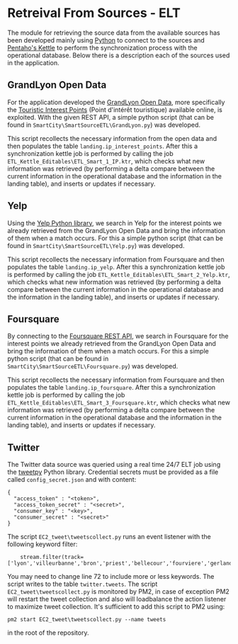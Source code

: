 # Retreival From Sources - ELT

The module for retrieving the source data from the available sources has been developed mainly using [Python](https://www.python.org/) to connect to the sources and [Pentaho's Kettle](http://wiki.pentaho.com/display/ServerDoc2x/Kettle) to perform the synchronization process with the operational database. Below there is a description each of the sources used in the application.

## GrandLyon Open Data
For the application developed the [GrandLyon Open Data](http://data.grandlyon.com/), more specifically the [Touristic Interest Points](http://data.grandlyon.com/culture/point-dintfrft-touristique/) (Point d'intérêt touristique) available online, is exploited. With the given REST API, a simple python script (that can be found in `SmartCity\SmartSourceETL\GrandLyon.py`) was developed.

This script recollects the necessary information from the open data and then populates the table `landing.ip_interest_points`. After this a synchronization kettle job is performed by calling the job `ETL_Kettle_Editables\ETL_Smart_1_IP.ktr`, which checks what new information was retrieved (by performing a delta compare between the current information in the operational database and the information in the landing table), and inserts or updates if necessary.

## Yelp
Using the [Yelp Python library](https://github.com/Yelp/yelp-python), we search in Yelp for the interest points we already retrieved from the GrandLyon Open Data and bring the information of them when a match occurs. For this a simple python script (that can be found in `SmartCity\SmartSourceETL\Yelp.py`) was developed.

This script recollects the necessary information from Foursquare and then populates the table `landing.ip_yelp`. After this a synchronization kettle job is performed by calling the job `ETL_Kettle_Editables\ETL_Smart_2_Yelp.ktr`, which checks what new information was retrieved (by performing a delta compare between the current information in the operational database and the information in the landing table), and inserts or updates if necessary.

## Foursquare

By connecting to the [Foursquare REST API](https://developer.foursquare.com/), we search in Foursquare for the interest points we already retrieved from the GrandLyon Open Data and bring the information of them when a match occurs. For this a simple python script (that can be found in `SmartCity\SmartSourceETL\Foursquare.py`) was developed.

This script recollects the necessary information from Foursquare and then populates the table `landing.ip_foursquare`. After this a synchronization kettle job is performed by calling the job `ETL_Kettle_Editables\ETL_Smart_3_Foursquare.ktr`, which checks what new information was retrieved (by performing a delta compare between the current information in the operational database and the information in the landing table), and inserts or updates if necessary.


## Twitter

The Twitter data source was queried using a real time 24/7 ELT job using the [tweetpy](http://www.tweepy.org/) Python library. Credential secrets must be provided as a file called `config_secret.json` and with content: 

```
{
  "access_token" : "<token>",
  "access_token_secret" : "<secret>",
  "consumer_key" : "<key>",
  "consumer_secret" : "<secret>"
}
```
The script `EC2_tweet\tweetscollect.py` runs an event listener with the following keyword filter: 

```
    stream.filter(track=['lyon','villeurbanne','bron','priest','bellecour','fourviere','gerland','lyonnais','lyoneon','venissieux'])
```

You may need to change line 72 to include more or less keywords. The script writes to the table `twitter.tweets`. The script `EC2_tweet\tweetscollect.py` is monitored by PM2, in case of exception PM2 will restart the tweet collection and also will loadbalance the action listener to maximize tweet collection. It's sufficient to add this script to PM2 using: 

```
pm2 start EC2_tweet\tweetscollect.py --name tweets
```

in the root of the repository. 
